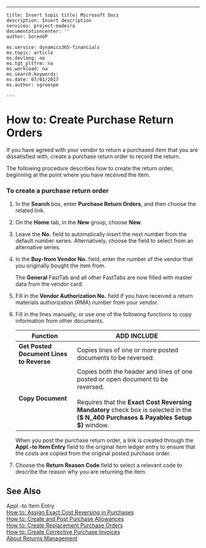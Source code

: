 ---
    title: Insert topic title| Microsoft Docs
    description: Insert description
    services: project-madeira
    documentationcenter: ''
    author: SorenGP

    ms.service: dynamics365-financials
    ms.topic: article
    ms.devlang: na
    ms.tgt_pltfrm: na
    ms.workload: na
    ms.search.keywords:
    ms.date: 07/01/2017
    ms.author: sgroespe

    ---
# How to: Create Purchase Return Orders
If you have agreed with your vendor to return a purchased item that you are dissatisfied with, create a purchase return order to record the return.  
  
 The following procedure describes how to create the return order, beginning at the point where you have received the item.  
  
### To create a purchase return order  
  
1.  In the **Search** box, enter **Purchase Return Orders**, and then choose the related link.  
  
2.  On the **Home** tab, in the **New** group, choose **New**.  
  
3.  Leave the **No.** field to automatically insert the next number from the default number series. Alternatively, choose the field to select from an alternative series.  
  
4.  In the **Buy-from Vendor No.** field, enter the number of the vendor that you originally bought the item from.  
  
     The **General** FastTab and all other FastTabs are now filled with master data from the vendor card.  
  
5.  Fill in the **Vendor Authorization No.** field if you have received a return materials authorization \(RMA\) number from your vendor.  
  
6.  Fill in the lines manually, or use one of the following functions to copy information from other documents.  
  
    |**Function**|ADD INCLUDE<!--[!INCLUDE[bp_tabledescription](../ApplicationDesign/includes/bp_tabledescription_md.md)]-->|  
    |------------------|---------------------------------------|  
    |**Get Posted Document Lines to Reverse**|Copies lines of one or more posted documents to be reversed.|  
    |**Copy Document**|Copies both the header and lines of one posted or open document to be reversed.<br /><br /> Requires that the **Exact Cost Reversing Mandatory** check box is selected in the **\($ N\_460 Purchases & Payables Setup $\)** window.|  
  
     When you post the purchase return order, a link is created through the **Appl.-to Item Entry** field to the original item ledger entry to ensure that the costs are copied from the original posted purchase order.  
  
7.  Choose the **Return Reason Code** field to select a relevant code to describe the reason why you are returning the item.  
  
## See Also  
 Appl.-to Item Entry   
 [How to: Assign Exact Cost Reversing in Purchases](../Finance/how-to-assign-exact-cost-reversing-in-purchases.md)   
 [How to: Create and Post Purchase Allowances](../Finance/how-to-create-and-post-purchase-allowances.md)   
 [How to: Create Replacement Purchase Orders](../Purchasing/how-to-create-replacement-purchase-orders.md)   
 [How to: Create Corrective Purchase Invoices](../Finance/how-to-create-corrective-purchase-invoices.md)   
 [About Returns Management](../Purchasing/about-returns-management.md)